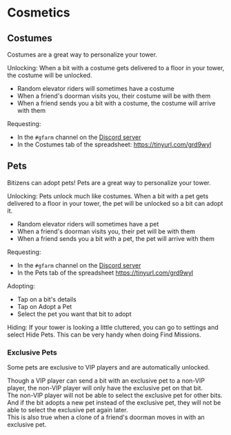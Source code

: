 # Cosmetics

## Costumes

Costumes are a great way to personalize your tower.

Unlocking: When a bit with a costume gets delivered to a floor in your tower, the costume will be unlocked.

* Random elevator riders will sometimes have a costume
* When a friend's doorman visits you, their costume will be with them
* When a friend sends you a bit with a costume, the costume will arrive with them

Requesting:

* In the `#gfarm` channel on the [Discord server](https://tinyurl.com/tinytowerdiscord)
* In the Costumes tab of the spreadsheet: <https://tinyurl.com/grd9wyl>

## Pets

Bitizens can adopt pets! Pets are a great way to personalize your tower.

Unlocking: Pets unlock much like costumes.
When a bit with a pet gets delivered to a floor in your tower, the pet will be unlocked so a bit can adopt it.

* Random elevator riders will sometimes have a pet
* When a friend's doorman visits you, their pet will be with them
* When a friend sends you a bit with a pet, the pet will arrive with them

Requesting:

* In the `#gfarm` channel on the [Discord server](https://tinyurl.com/tinytowerdiscord)
* In the Pets tab of the spreadsheet <https://tinyurl.com/grd9wyl>

Adopting:

* Tap on a bit's details
* Tap on Adopt a Pet
* Select the pet you want that bit to adopt

Hiding: If your tower is looking a little cluttered, you can go to settings and select Hide Pets.
This can be very handy when doing Find Missions.

### Exclusive Pets

Some pets are exclusive to VIP players and are automatically unlocked.

Though a VIP player can send a bit with an exclusive pet to a non-VIP player, the non-VIP player will only have the exclusive pet on that bit.  
The non-VIP player will not be able to select the exclusive pet for other bits.  
And if the bit adopts a new pet instead of the exclusive pet, they will not be able to select the exclusive pet again later.  
This is also true when a clone of a friend's doorman moves in with an exclusive pet.
